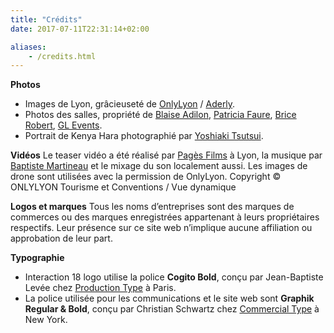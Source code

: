```yaml
---
title: "Crédits"
date: 2017-07-11T22:31:14+02:00

aliases:
    - /credits.html
---
```


**Photos**

* Images de Lyon, gr&#226;cieuset&#233; de [OnlyLyon](http://www.onlylyon.com/en/) / [Aderly](https://www.aderly.com).
* Photos des salles, propri&#233;t&#233; de [Blaise Adilon](http://www.blaiseadilon.com), [Patricia Faure](http://www.patricia4.com), [Brice Robert](http://www.b-rob.com), [GL Events](http://www.gl-events.com/homepage).
* Portrait de Kenya Hara photographi&#233; par [Yoshiaki Tsutsui](http://www.ttiphoto.jp/).

**Vid&#233;os**
Le teaser vid&#233;o a &#233;t&#233; r&#233;alis&#233; par [Pagès Films](http://www.pages-films.com) &#224; Lyon, la musique par [Baptiste Martineau](https://www.baptistemartineau.com) et le mixage du son localement aussi. Les images de drone sont utilis&#233;es avec la permission de OnlyLyon. Copyright © ONLYLYON Tourisme et Conventions / Vue dynamique

**Logos et marques**
Tous les noms d&rsquo;entreprises sont des marques de commerces ou des marques enregistr&#233;es appartenant &#224; leurs propri&#233;taires respectifs. Leur pr&#233;sence sur ce site web n&rsquo;implique aucune affiliation ou approbation de leur part.

**Typographie**

* Interaction 18 logo utilise la police **Cogito Bold**, con&#231;u par Jean-Baptiste Lev&#233;e chez [Production Type](#) &#224; Paris.
* La police utilis&#233;e pour les communications et le site web sont **Graphik Regular & Bold**, con&#231;u par Christian Schwartz chez [Commercial Type](https://commercialtype.com/) &#224; New York.
